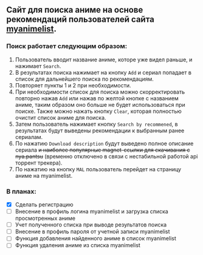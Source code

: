 ## Сайт для поиска аниме на основе рекомендаций пользователей сайта [myanimelist](https://myanimelist.net/).

### Поиск работает следующим образом:

1. Пользователь вводит название аниме, которе уже видел раньше, и нажимает `Search`.
2. В результатах поиска нажимает на кнопку `Add` и сериал попадает в список для дальнейшего поиска по рекомендациям.
3. Повторяет пункты 1 и 2 при необходимости.
4. При необходимости список для поиска можно скорректировать повторно нажав `Add` или нажав по желтой кнопке с названием аниме, таким образом оно больше не будет использоваться при поиске. Также можно нажать кнопку `Clear`, которая полностью очистит список аниме для поиска.
5. Затем пользователь нажимает кнопку `Search by recommened`, в результатах будут выведены рекомендации к выбранным ранее сериалам.
6. По нажатию `Download description` будут выведено полное описание сериала ~~и наиболее популярные magnet-ссылки для скачивания с nya.pantsu~~ (временно отключено в связи с нестабильной работой api торрент трекера).
7. По нажатию на кнопку `MAL` пользователь перейдет на страницу аниме на myanimelist.

### В планах:

- [x] Сделать регистрацию
- [ ] Внесение в профиль логина myanimelist и загрузка списка просмотренных аниме
- [ ] Учет полученного списка при выводе результатов поиска
- [ ] Внесение в профиль пароля от учетной записи myanimelist
- [ ] Функция добавления найденного аниме в список myanimelist
- [ ] Функция удаления аниме из списка myanimelist
